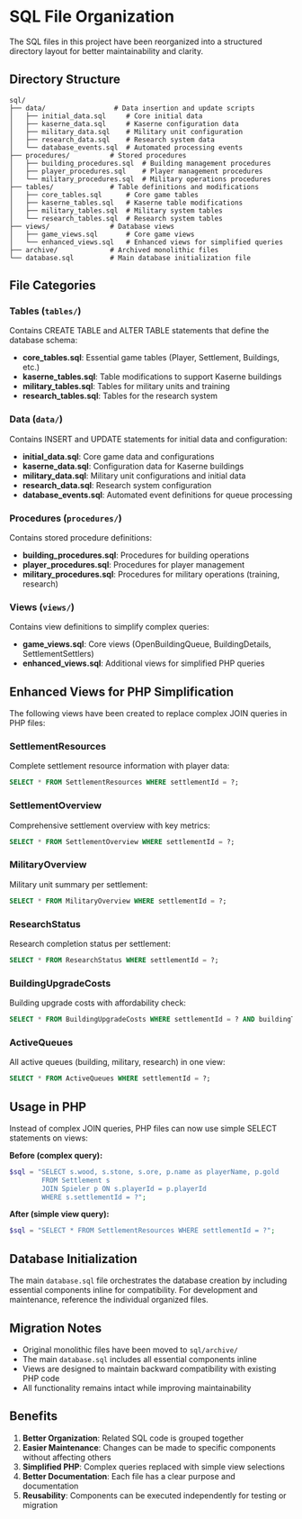 # SQL File Organization

The SQL files in this project have been reorganized into a structured directory layout for better maintainability and clarity.

## Directory Structure

```
sql/
├── data/                 # Data insertion and update scripts
│   ├── initial_data.sql     # Core initial data
│   ├── kaserne_data.sql     # Kaserne configuration data
│   ├── military_data.sql    # Military unit configuration
│   ├── research_data.sql    # Research system data
│   └── database_events.sql  # Automated processing events
├── procedures/          # Stored procedures
│   ├── building_procedures.sql  # Building management procedures
│   ├── player_procedures.sql    # Player management procedures
│   └── military_procedures.sql  # Military operations procedures
├── tables/              # Table definitions and modifications
│   ├── core_tables.sql      # Core game tables
│   ├── kaserne_tables.sql   # Kaserne table modifications
│   ├── military_tables.sql  # Military system tables
│   └── research_tables.sql  # Research system tables
├── views/               # Database views
│   ├── game_views.sql       # Core game views
│   └── enhanced_views.sql   # Enhanced views for simplified queries
├── archive/             # Archived monolithic files
└── database.sql         # Main database initialization file
```

## File Categories

### Tables (`tables/`)
Contains CREATE TABLE and ALTER TABLE statements that define the database schema:
- **core_tables.sql**: Essential game tables (Player, Settlement, Buildings, etc.)
- **kaserne_tables.sql**: Table modifications to support Kaserne buildings
- **military_tables.sql**: Tables for military units and training
- **research_tables.sql**: Tables for the research system

### Data (`data/`)
Contains INSERT and UPDATE statements for initial data and configuration:
- **initial_data.sql**: Core game data and configurations
- **kaserne_data.sql**: Configuration data for Kaserne buildings
- **military_data.sql**: Military unit configurations and initial data
- **research_data.sql**: Research system configuration
- **database_events.sql**: Automated event definitions for queue processing

### Procedures (`procedures/`)
Contains stored procedure definitions:
- **building_procedures.sql**: Procedures for building operations
- **player_procedures.sql**: Procedures for player management
- **military_procedures.sql**: Procedures for military operations (training, research)

### Views (`views/`)
Contains view definitions to simplify complex queries:
- **game_views.sql**: Core views (OpenBuildingQueue, BuildingDetails, SettlementSettlers)
- **enhanced_views.sql**: Additional views for simplified PHP queries

## Enhanced Views for PHP Simplification

The following views have been created to replace complex JOIN queries in PHP files:

### SettlementResources
Complete settlement resource information with player data:
```sql
SELECT * FROM SettlementResources WHERE settlementId = ?;
```

### SettlementOverview
Comprehensive settlement overview with key metrics:
```sql
SELECT * FROM SettlementOverview WHERE settlementId = ?;
```

### MilitaryOverview
Military unit summary per settlement:
```sql
SELECT * FROM MilitaryOverview WHERE settlementId = ?;
```

### ResearchStatus
Research completion status per settlement:
```sql
SELECT * FROM ResearchStatus WHERE settlementId = ?;
```

### BuildingUpgradeCosts
Building upgrade costs with affordability check:
```sql
SELECT * FROM BuildingUpgradeCosts WHERE settlementId = ? AND buildingType = ?;
```

### ActiveQueues
All active queues (building, military, research) in one view:
```sql
SELECT * FROM ActiveQueues WHERE settlementId = ?;
```

## Usage in PHP

Instead of complex JOIN queries, PHP files can now use simple SELECT statements on views:

**Before (complex query):**
```php
$sql = "SELECT s.wood, s.stone, s.ore, p.name as playerName, p.gold 
        FROM Settlement s 
        JOIN Spieler p ON s.playerId = p.playerId 
        WHERE s.settlementId = ?";
```

**After (simple view query):**
```php
$sql = "SELECT * FROM SettlementResources WHERE settlementId = ?";
```

## Database Initialization

The main `database.sql` file orchestrates the database creation by including essential components inline for compatibility. For development and maintenance, reference the individual organized files.

## Migration Notes

- Original monolithic files have been moved to `sql/archive/`
- The main `database.sql` includes all essential components inline
- Views are designed to maintain backward compatibility with existing PHP code
- All functionality remains intact while improving maintainability

## Benefits

1. **Better Organization**: Related SQL code is grouped together
2. **Easier Maintenance**: Changes can be made to specific components without affecting others
3. **Simplified PHP**: Complex queries replaced with simple view selections
4. **Better Documentation**: Each file has a clear purpose and documentation
5. **Reusability**: Components can be executed independently for testing or migration